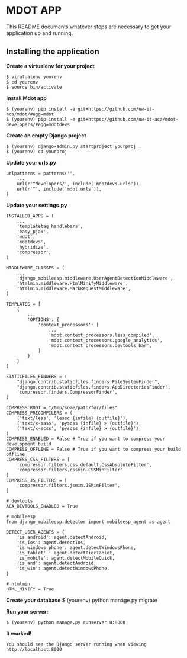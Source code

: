 MDOT APP
========

This README documents whatever steps are necessary to get your application up and running.

## Installing the application ##

**Create a virtualenv for your project**

    $ virutualenv yourenv
    $ cd yourenv
    $ source bin/activate

**Install Mdot app**  

    $ (yourenv) pip install -e git+https://github.com/uw-it-aca/mdot/#egg=mdot
    $ (yourenv) pip install -e git+https://github.com/uw-it-aca/mdot-developers/#egg=mdotdevs

**Create an empty Django project**

    $ (yourenv) django-admin.py startproject yourproj .
    $ (yourenv) cd yourproj

**Update your urls.py**

    urlpatterns = patterns('',
        ...
        url(r'^developers/', include('mdotdevs.urls')),
        url(r'^', include('mdot.urls')),
    )

**Update your settings.py**

    INSTALLED_APPS = (
        ...
        'templatetag_handlebars',
        'easy_pjax',
        'mdot',
        'mdotdevs',
        'hybridize',
        'compressor',
    )

    MIDDLEWARE_CLASSES = (
        ...
        'django_mobileesp.middleware.UserAgentDetectionMiddleware',
        'htmlmin.middleware.HtmlMinifyMiddleware',
        'htmlmin.middleware.MarkRequestMiddleware',
    )

    TEMPLATES = [
        {
            ...
            'OPTIONS': {
                'context_processors': [
                    ...
                    'mdot.context_processors.less_compiled',
                    'mdot.context_processors.google_analytics',
                    'mdot.context_processors.devtools_bar',
                ]
            }
        }
    ]

    STATICFILES_FINDERS = (
        "django.contrib.staticfiles.finders.FileSystemFinder",
        "django.contrib.staticfiles.finders.AppDirectoriesFinder",
        'compressor.finders.CompressorFinder',
    )

    COMPRESS_ROOT = "/tmp/some/path/for/files"
    COMPRESS_PRECOMPILERS = (
        ('text/less', 'lessc {infile} {outfile}'),
        ('text/x-sass', 'pyscss {infile} > {outfile}'),
        ('text/x-scss', 'pyscss {infile} > {outfile}'),
    )
    COMPRESS_ENABLED = False # True if you want to compress your development build
    COMPRESS_OFFLINE = False # True if you want to compress your build offline
    COMPRESS_CSS_FILTERS = [
        'compressor.filters.css_default.CssAbsoluteFilter',
        'compressor.filters.cssmin.CSSMinFilter'
    ]
    COMPRESS_JS_FILTERS = [
        'compressor.filters.jsmin.JSMinFilter',
    ]

    # devtools
    ACA_DEVTOOLS_ENABLED = True

    # mobileesp
    from django_mobileesp.detector import mobileesp_agent as agent

    DETECT_USER_AGENTS = {
        'is_android': agent.detectAndroid,
        'is_ios': agent.detectIos,
        'is_windows_phone': agent.detectWindowsPhone,
        'is_tablet' : agent.detectTierTablet,
        'is_mobile': agent.detectMobileQuick,
        'is_and': agent.detectAndroid,
        'is_win': agent.detectWindowsPhone,
    }

    # htmlmin
    HTML_MINIFY = True

**Create your database**
    $ (yourenv) python manage.py migrate

**Run your server:**

    $ (yourenv) python manage.py runserver 0:8000


**It worked!**

    You should see the Django server running when viewing http://localhost:8000
